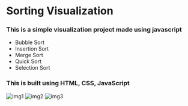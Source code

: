 <h1>Sorting Visualization</h1>
<h3>This is a simple visualization project made using javascript</h3>
<ul>
<li>Bubble Sort</li>
<li>Insertion Sort</li>
<li>Merge Sort</li>
<li>Quick Sort</li>
<li>Selection Sort</li>
</ul>
<h3>This is built using HTML, CSS, JavaScript</h3>
<img src="img1.png" alt="img1">
<img src="img2.png" alt="img2">
<img src="img3.png" alt="img3">
